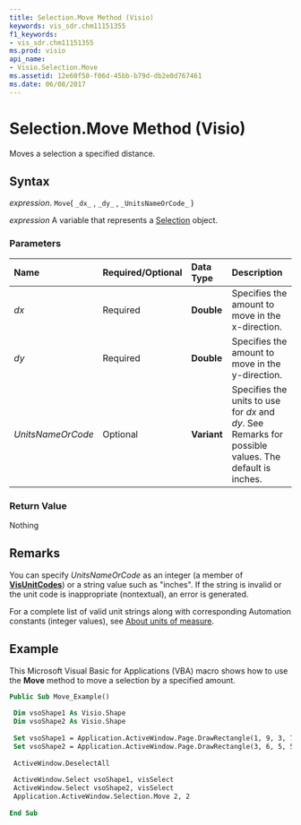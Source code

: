 ```yaml
---
title: Selection.Move Method (Visio)
keywords: vis_sdr.chm11151355
f1_keywords:
- vis_sdr.chm11151355
ms.prod: visio
api_name:
- Visio.Selection.Move
ms.assetid: 12e60f50-f06d-45bb-b79d-db2e0d767461
ms.date: 06/08/2017
---
```



# Selection.Move Method (Visio)

Moves a selection a specified distance.


## Syntax

 _expression_. `Move`( `_dx_` , `_dy_` , `_UnitsNameOrCode_` )

 _expression_ A variable that represents a [Selection](./Visio.Selection.md) object.


### Parameters



|**Name**|**Required/Optional**|**Data Type**|**Description**|
|:-----|:-----|:-----|:-----|
| _dx_|Required| **Double**|Specifies the amount to move in the x-direction.|
| _dy_|Required| **Double**|Specifies the amount to move in the y-direction.|
| _UnitsNameOrCode_|Optional| **Variant**|Specifies the units to use for  _dx_ and _dy_. See Remarks for possible values. The default is inches.|

### Return Value

Nothing


## Remarks

You can specify  _UnitsNameOrCode_ as an integer (a member of **[VisUnitCodes](Visio.visunitcodes.md)**) or a string value such as "inches". If the string is invalid or the unit code is inappropriate (nontextual), an error is generated.

For a complete list of valid unit strings along with corresponding Automation constants (integer values), see [About units of measure](../visio/Concepts/about-units-of-measure-visio.md).


## Example

This Microsoft Visual Basic for Applications (VBA) macro shows how to use the  **Move** method to move a selection by a specified amount.


```vb
Public Sub Move_Example() 
 
 Dim vsoShape1 As Visio.Shape 
 Dim vsoShape2 As Visio.Shape 
 
 Set vsoShape1 = Application.ActiveWindow.Page.DrawRectangle(1, 9, 3, 7) 
 Set vsoShape2 = Application.ActiveWindow.Page.DrawRectangle(3, 6, 5, 5) 
 
 ActiveWindow.DeselectAll 
 
 ActiveWindow.Select vsoShape1, visSelect 
 ActiveWindow.Select vsoShape2, visSelect 
 Application.ActiveWindow.Selection.Move 2, 2 
 
End Sub
```


